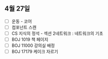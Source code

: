 ## 4월 27일

- [ ] 운동 - 코어
- [ ] 컴포넌트 스캔
- [ ] CS 지식의 정석 - 섹션 2네트워크 : 네트워크의 기초
- [ ] BOJ 1019 책 페이지
- [ ] BOJ 11000 강의실 배정
- [ ] BOJ 17179 케이크 자르기